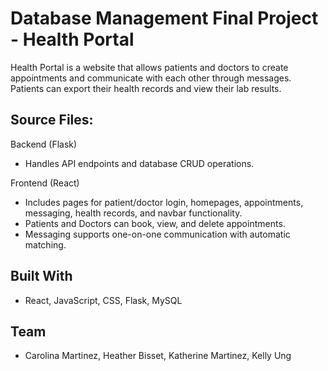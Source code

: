 # Database Management Final Project - Health Portal
Health Portal is a website that allows patients and doctors to create appointments and communicate with each other through messages. Patients can export their health records and view their lab results.

## Source Files:
Backend (Flask)
- Handles API endpoints and database CRUD operations.

Frontend (React)
- Includes pages for patient/doctor login, homepages, appointments, messaging, health records, and  navbar functionality.
- Patients and Doctors can book, view, and delete appointments.
- Messaging supports one-on-one communication with automatic matching.

## Built With
- React, JavaScript, CSS, Flask, MySQL

## Team
- Carolina Martinez, Heather Bisset, Katherine Martinez, Kelly Ung